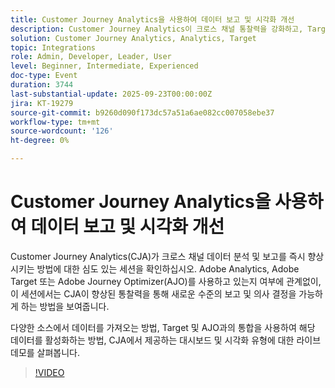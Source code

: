 ```yaml
---
title: Customer Journey Analytics을 사용하여 데이터 보고 및 시각화 개선
description: Customer Journey Analytics이 크로스 채널 통찰력을 강화하고, Target 및 AJO과 통합되며, 보다 스마트한 결정을 위한 고급 대시보드를 제공하는 방법에 대해 알아봅니다.
solution: Customer Journey Analytics, Analytics, Target
topic: Integrations
role: Admin, Developer, Leader, User
level: Beginner, Intermediate, Experienced
doc-type: Event
duration: 3744
last-substantial-update: 2025-09-23T00:00:00Z
jira: KT-19279
source-git-commit: b9260d090f173dc57a51a6ae082cc007058ebe37
workflow-type: tm+mt
source-wordcount: '126'
ht-degree: 0%

---
```



# Customer Journey Analytics을 사용하여 데이터 보고 및 시각화 개선

Customer Journey Analytics(CJA)가 크로스 채널 데이터 분석 및 보고를 즉시 향상시키는 방법에 대한 심도 있는 세션을 확인하십시오. Adobe Analytics, Adobe Target 또는 Adobe Journey Optimizer(AJO)를 사용하고 있는지 여부에 관계없이, 이 세션에서는 CJA이 향상된 통찰력을 통해 새로운 수준의 보고 및 의사 결정을 가능하게 하는 방법을 보여줍니다.

다양한 소스에서 데이터를 가져오는 방법, Target 및 AJO과의 통합을 사용하여 해당 데이터를 활성화하는 방법, CJA에서 제공하는 대시보드 및 시각화 유형에 대한 라이브 데모를 살펴봅니다.

>[!VIDEO](https://video.tv.adobe.com/v/3475187/?learn=on&enablevpops)
